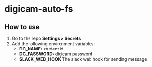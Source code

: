 # digicam-auto-fs

## How to use

1. Go to the repo **Settings > Secrets**
2. Add the following environment variables:
   - **DC_NAME:** student id
   - **DC_PASSWORD:** digicam password
   - **SLACK_WEB_HOOK** The slack web hook for sending message
